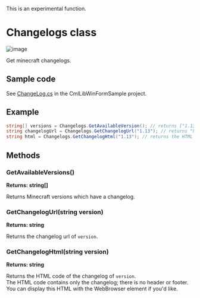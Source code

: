 This is an experimental function.

# Changelogs class

![image](https://user-images.githubusercontent.com/17783561/82139750-20f0eb00-9865-11ea-8a41-c045ee123c09.png)

Get minecraft changelogs.

## Sample code

See [ChangeLog.cs](https://github.com/AlphaBs/CmlLib.Core/blob/master/CmlLibWinFormSample/ChangeLog.cs) in the CmlLibWinFormSample project.

## Example

```csharp
string[] versions = Changelogs.GetAvailableVersion(); // returns ["1.13", "1.14.2", etc...]
string changelogUrl = Changelogs.GetChangelogUrl("1.13"); // returns "https://feedback.minecraft.net/___"
string html = Changelogs.GetChangelogHtml("1.13"); // returns the HTML code of the 1.13 changelog
```

## Methods

### GetAvailableVersions()

**Returns: string[]**

Returns Minecraft versions which have a changelog.

### GetChangelogUrl(string version)

**Returns: string**

Returns the changelog url of `version`.

### GetChangelogHtml(string version)

**Returns: string**

Returns the HTML code of the changelog of `version`.  
The HTML code contains only the changelog; there is no header or footer.
You can display this HTML with the WebBrowser element if you'd like.

